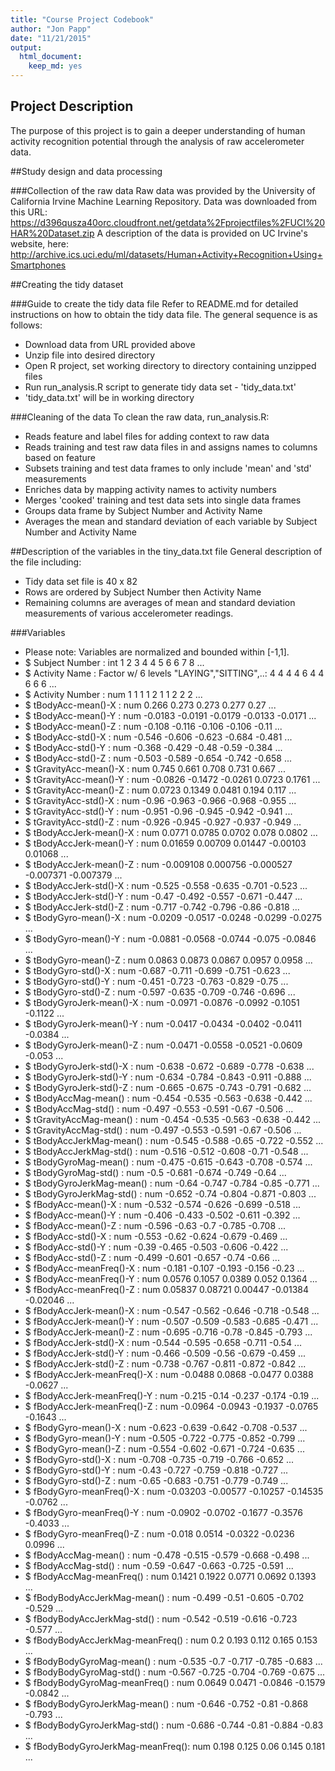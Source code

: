 ```yaml
---
title: "Course Project Codebook"
author: "Jon Papp"
date: "11/21/2015"
output:
  html_document:
    keep_md: yes
---
```


## Project Description
The purpose of this project is to gain a deeper understanding of human activity recognition potential through the analysis of raw accelerometer data.

##Study design and data processing

###Collection of the raw data
Raw data was provided by the University of California Irvine Machine Learning Repository.
Data was downloaded from this URL: https://d396qusza40orc.cloudfront.net/getdata%2Fprojectfiles%2FUCI%20HAR%20Dataset.zip
A description of the data is provided on UC Irvine's website, here: http://archive.ics.uci.edu/ml/datasets/Human+Activity+Recognition+Using+Smartphones 

##Creating the tidy dataset

###Guide to create the tidy data file
Refer to README.md for detailed instructions on how to obtain the tidy data file. The general sequence is as follows:
 - Download data from URL provided above
 - Unzip file into desired directory
 - Open R project, set working directory to directory containing unzipped files
 - Run run_analysis.R script to generate tidy data set - 'tidy_data.txt'
 - 'tidy_data.txt' will be in working directory

###Cleaning of the data
To clean the raw data, run_analysis.R:
 - Reads feature and label files for adding context to raw data
 - Reads training and test raw data files in and assigns names to columns based on feature
 - Subsets training and test data frames to only include 'mean' and 'std' measurements
 - Enriches data by mapping activity names to activity numbers
 - Merges 'cooked' training and test data sets into single data frames
 - Groups data frame by Subject Number and Activity Name
 - Averages the mean and standard deviation of each variable by Subject Number and Activity Name

##Description of the variables in the tiny_data.txt file
General description of the file including:
 - Tidy data set file is 40 x 82
 - Rows are ordered by Subject Number then Activity Name
 - Remaining columns are averages of mean and standard deviation measurements of various accelerometer readings.

###Variables
- Please note: Variables are normalized and bounded within [-1,1].
 - $ Subject Number                 : int  1 2 3 4 4 5 6 6 7 8 ...
 - $ Activity Name                  : Factor w/ 6 levels "LAYING","SITTING",..: 4 4 4 4 6 4 4 6 6 6 ...
 - $ Activity Number                : num  1 1 1 1 2 1 1 2 2 2 ...
 - $ tBodyAcc-mean()-X              : num  0.266 0.273 0.273 0.277 0.27 ...
 - $ tBodyAcc-mean()-Y              : num  -0.0183 -0.0191 -0.0179 -0.0133 -0.0171 ...
 - $ tBodyAcc-mean()-Z              : num  -0.108 -0.116 -0.106 -0.106 -0.11 ...
 - $ tBodyAcc-std()-X               : num  -0.546 -0.606 -0.623 -0.684 -0.481 ...
 - $ tBodyAcc-std()-Y               : num  -0.368 -0.429 -0.48 -0.59 -0.384 ...
 - $ tBodyAcc-std()-Z               : num  -0.503 -0.589 -0.654 -0.742 -0.658 ...
 - $ tGravityAcc-mean()-X           : num  0.745 0.661 0.708 0.731 0.667 ...
 - $ tGravityAcc-mean()-Y           : num  -0.0826 -0.1472 -0.0261 0.0723 0.1761 ...
 - $ tGravityAcc-mean()-Z           : num  0.0723 0.1349 0.0481 0.194 0.117 ...
 - $ tGravityAcc-std()-X            : num  -0.96 -0.963 -0.966 -0.968 -0.955 ...
 - $ tGravityAcc-std()-Y            : num  -0.951 -0.96 -0.945 -0.942 -0.941 ...
 - $ tGravityAcc-std()-Z            : num  -0.926 -0.945 -0.927 -0.937 -0.949 ...
 - $ tBodyAccJerk-mean()-X          : num  0.0771 0.0785 0.0702 0.078 0.0802 ...
 - $ tBodyAccJerk-mean()-Y          : num  0.01659 0.00709 0.01447 -0.00103 0.01068 ...
 - $ tBodyAccJerk-mean()-Z          : num  -0.009108 0.000756 -0.000527 -0.007371 -0.007379 ...
 - $ tBodyAccJerk-std()-X           : num  -0.525 -0.558 -0.635 -0.701 -0.523 ...
 - $ tBodyAccJerk-std()-Y           : num  -0.47 -0.492 -0.557 -0.671 -0.447 ...
 - $ tBodyAccJerk-std()-Z           : num  -0.717 -0.742 -0.796 -0.86 -0.818 ...
 - $ tBodyGyro-mean()-X             : num  -0.0209 -0.0517 -0.0248 -0.0299 -0.0275 ...
 - $ tBodyGyro-mean()-Y             : num  -0.0881 -0.0568 -0.0744 -0.075 -0.0846 ...
 - $ tBodyGyro-mean()-Z             : num  0.0863 0.0873 0.0867 0.0957 0.0958 ...
 - $ tBodyGyro-std()-X              : num  -0.687 -0.711 -0.699 -0.751 -0.623 ...
 - $ tBodyGyro-std()-Y              : num  -0.451 -0.723 -0.763 -0.829 -0.75 ...
 - $ tBodyGyro-std()-Z              : num  -0.597 -0.635 -0.709 -0.746 -0.696 ...
 - $ tBodyGyroJerk-mean()-X         : num  -0.0971 -0.0876 -0.0992 -0.1051 -0.1122 ...
 - $ tBodyGyroJerk-mean()-Y         : num  -0.0417 -0.0434 -0.0402 -0.0411 -0.0384 ...
 - $ tBodyGyroJerk-mean()-Z         : num  -0.0471 -0.0558 -0.0521 -0.0609 -0.053 ...
 - $ tBodyGyroJerk-std()-X          : num  -0.638 -0.672 -0.689 -0.778 -0.638 ...
 - $ tBodyGyroJerk-std()-Y          : num  -0.634 -0.784 -0.843 -0.911 -0.888 ...
 - $ tBodyGyroJerk-std()-Z          : num  -0.665 -0.675 -0.743 -0.791 -0.682 ...
 - $ tBodyAccMag-mean()             : num  -0.454 -0.535 -0.563 -0.638 -0.442 ...
 - $ tBodyAccMag-std()              : num  -0.497 -0.553 -0.591 -0.67 -0.506 ...
 - $ tGravityAccMag-mean()          : num  -0.454 -0.535 -0.563 -0.638 -0.442 ...
 - $ tGravityAccMag-std()           : num  -0.497 -0.553 -0.591 -0.67 -0.506 ...
 - $ tBodyAccJerkMag-mean()         : num  -0.545 -0.588 -0.65 -0.722 -0.552 ...
 - $ tBodyAccJerkMag-std()          : num  -0.516 -0.512 -0.608 -0.71 -0.548 ...
 - $ tBodyGyroMag-mean()            : num  -0.475 -0.615 -0.643 -0.708 -0.574 ...
 - $ tBodyGyroMag-std()             : num  -0.5 -0.681 -0.674 -0.749 -0.64 ...
 - $ tBodyGyroJerkMag-mean()        : num  -0.64 -0.747 -0.784 -0.85 -0.771 ...
 - $ tBodyGyroJerkMag-std()         : num  -0.652 -0.74 -0.804 -0.871 -0.803 ...
 - $ fBodyAcc-mean()-X              : num  -0.532 -0.574 -0.626 -0.699 -0.518 ...
 - $ fBodyAcc-mean()-Y              : num  -0.406 -0.433 -0.502 -0.611 -0.392 ...
 - $ fBodyAcc-mean()-Z              : num  -0.596 -0.63 -0.7 -0.785 -0.708 ...
 - $ fBodyAcc-std()-X               : num  -0.553 -0.62 -0.624 -0.679 -0.469 ...
 - $ fBodyAcc-std()-Y               : num  -0.39 -0.465 -0.503 -0.606 -0.422 ...
 - $ fBodyAcc-std()-Z               : num  -0.499 -0.601 -0.657 -0.74 -0.66 ...
 - $ fBodyAcc-meanFreq()-X          : num  -0.181 -0.107 -0.193 -0.156 -0.23 ...
 - $ fBodyAcc-meanFreq()-Y          : num  0.0576 0.1057 0.0389 0.052 0.1364 ...
 - $ fBodyAcc-meanFreq()-Z          : num  0.05837 0.08721 0.00447 -0.01384 -0.02046 ...
 - $ fBodyAccJerk-mean()-X          : num  -0.547 -0.562 -0.646 -0.718 -0.548 ...
 - $ fBodyAccJerk-mean()-Y          : num  -0.507 -0.509 -0.583 -0.685 -0.471 ...
 - $ fBodyAccJerk-mean()-Z          : num  -0.695 -0.716 -0.78 -0.845 -0.793 ...
 - $ fBodyAccJerk-std()-X           : num  -0.544 -0.595 -0.658 -0.711 -0.54 ...
 - $ fBodyAccJerk-std()-Y           : num  -0.466 -0.509 -0.56 -0.679 -0.459 ...
 - $ fBodyAccJerk-std()-Z           : num  -0.738 -0.767 -0.811 -0.872 -0.842 ...
 - $ fBodyAccJerk-meanFreq()-X      : num  -0.0488 0.0868 -0.0477 0.0388 -0.0627 ...
 - $ fBodyAccJerk-meanFreq()-Y      : num  -0.215 -0.14 -0.237 -0.174 -0.19 ...
 - $ fBodyAccJerk-meanFreq()-Z      : num  -0.0964 -0.0943 -0.1937 -0.0765 -0.1643 ...
 - $ fBodyGyro-mean()-X             : num  -0.623 -0.639 -0.642 -0.708 -0.537 ...
 - $ fBodyGyro-mean()-Y             : num  -0.505 -0.722 -0.775 -0.852 -0.799 ...
 - $ fBodyGyro-mean()-Z             : num  -0.554 -0.602 -0.671 -0.724 -0.635 ...
 - $ fBodyGyro-std()-X              : num  -0.708 -0.735 -0.719 -0.766 -0.652 ...
 - $ fBodyGyro-std()-Y              : num  -0.43 -0.727 -0.759 -0.818 -0.727 ...
 - $ fBodyGyro-std()-Z              : num  -0.65 -0.683 -0.751 -0.779 -0.749 ...
 - $ fBodyGyro-meanFreq()-X         : num  -0.03203 -0.00577 -0.10257 -0.14535 -0.0762 ...
 - $ fBodyGyro-meanFreq()-Y         : num  -0.0902 -0.0702 -0.1677 -0.3576 -0.4033 ...
 - $ fBodyGyro-meanFreq()-Z         : num  -0.018 0.0514 -0.0322 -0.0236 0.0996 ...
 - $ fBodyAccMag-mean()             : num  -0.478 -0.515 -0.579 -0.668 -0.498 ...
 - $ fBodyAccMag-std()              : num  -0.59 -0.647 -0.663 -0.725 -0.591 ...
 - $ fBodyAccMag-meanFreq()         : num  0.1421 0.1922 0.0771 0.0692 0.1393 ...
 - $ fBodyBodyAccJerkMag-mean()     : num  -0.499 -0.51 -0.605 -0.702 -0.529 ...
 - $ fBodyBodyAccJerkMag-std()      : num  -0.542 -0.519 -0.616 -0.723 -0.577 ...
 - $ fBodyBodyAccJerkMag-meanFreq() : num  0.2 0.193 0.112 0.165 0.153 ...
 - $ fBodyBodyGyroMag-mean()        : num  -0.535 -0.7 -0.717 -0.785 -0.683 ...
 - $ fBodyBodyGyroMag-std()         : num  -0.567 -0.725 -0.704 -0.769 -0.675 ...
 - $ fBodyBodyGyroMag-meanFreq()    : num  0.0649 0.0471 -0.0846 -0.1579 -0.0842 ...
 - $ fBodyBodyGyroJerkMag-mean()    : num  -0.646 -0.752 -0.81 -0.868 -0.793 ...
 - $ fBodyBodyGyroJerkMag-std()     : num  -0.686 -0.744 -0.81 -0.884 -0.83 ...
 - $ fBodyBodyGyroJerkMag-meanFreq(): num  0.198 0.125 0.06 0.145 0.181 ...